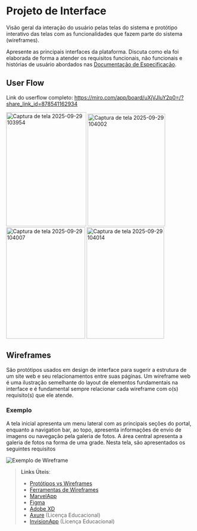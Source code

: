 
# Projeto de Interface

Visão geral da interação do usuário pelas telas do sistema e protótipo interativo das telas com as funcionalidades que fazem parte do sistema (wireframes).

 Apresente as principais interfaces da plataforma. Discuta como ela foi elaborada de forma a atender os requisitos funcionais, não funcionais e histórias de usuário abordados nas <a href="2-Especificação do Projeto.md"> Documentação de Especificação</a>.

## User Flow
Link do userflow completo: https://miro.com/app/board/uXjVJIuY2p0=/?share_link_id=878541162934

<img width="215" height="306" alt="Captura de tela 2025-09-29 103954" src="https://github.com/user-attachments/assets/2afb69fe-669d-4242-80fb-dea220bd5987" />
<img width="208" height="302" alt="Captura de tela 2025-09-29 104002" src="https://github.com/user-attachments/assets/38a45e2f-dc8f-455c-a47c-4fe9bb98f642" />
<img width="212" height="299" alt="Captura de tela 2025-09-29 104007" src="https://github.com/user-attachments/assets/b6abcf2c-3840-4546-a59a-88e6ce79c7bc" />
<img width="208" height="299" alt="Captura de tela 2025-09-29 104014" src="https://github.com/user-attachments/assets/408ebc8a-46e3-418c-998a-2570dab8f36f" />

## Wireframes

São protótipos usados em design de interface para sugerir a estrutura de um site web e seu relacionamentos entre suas páginas. Um wireframe web é uma ilustração semelhante do layout de elementos fundamentais na interface e é fundamental sempre relacionar cada wireframe com o(s) requisito(s) que ele atende.

### Exemplo

A tela inicial apresenta um menu lateral com as principais seções do portal, enquanto a navigation bar, ao topo, apresenta informações de envio de imagens ou navegação pela galeria de fotos. A área central apresenta a galeria de fotos na forma de uma grade. Nesta tela, são apresentados os seguintes requisitos

![Exemplo de Wireframe](img/wireframe-example.png)

 
> **Links Úteis**:
> - [Protótipos vs Wireframes](https://www.nngroup.com/videos/prototypes-vs-wireframes-ux-projects/)
> - [Ferramentas de Wireframes](https://rockcontent.com/blog/wireframes/)
> - [MarvelApp](https://marvelapp.com/developers/documentation/tutorials/)
> - [Figma](https://www.figma.com/)
> - [Adobe XD](https://www.adobe.com/br/products/xd.html#scroll)
> - [Axure](https://www.axure.com/edu) (Licença Educacional)
> - [InvisionApp](https://www.invisionapp.com/) (Licença Educacional)
